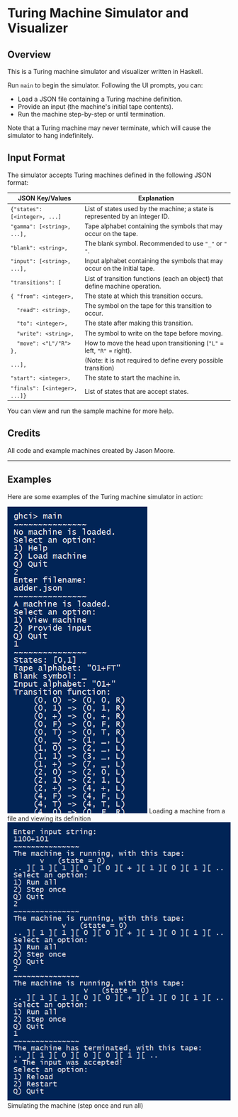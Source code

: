 # Turing Machine Simulator and Visualizer

## Overview
This is a Turing machine simulator and visualizer written in Haskell.

Run `main` to begin the simulator. Following the UI prompts, you can:
- Load a JSON file containing a Turing machine definition.
- Provide an input (the machine's initial tape contents).
- Run the machine step-by-step or until termination.

Note that a Turing machine may never terminate, which will cause the simulator to hang indefinitely.

## Input Format
The simulator accepts Turing machines defined in the following JSON format:

| JSON Key/Values      | Explanation                                                                  |
|-----------------------|-----------------------------------------------------------------------------|
| `{"states": [<integer>, ...]` | List of states used by the machine; a state is represented by an integer ID. |
| `"gamma": [<string>, ...],`   | Tape alphabet containing the symbols that may occur on the tape.             |
| `"blank": <string>,`          | The blank symbol. Recommended to use `"_"` or `" "`.                         |
| `"input": [<string>, ...],`   | Input alphabet containing the symbols that may occur on the initial tape.    |
| `"transitions": [`            | List of transition functions (each an object) that define machine operation. |
| `{ "from": <integer>,`        | The state at which this transition occurs.                                   |
| `  "read": <string>,`         | The symbol on the tape for this transition to occur.                         |
| `  "to": <integer>,`          | The state after making this transition.                                      |
| `  "write": <string>,`        | The symbol to write on the tape before moving.                               |
| `  "move": <"L"/"R"> },`      | How to move the head upon transitioning (`"L"` = left, `"R"` = right).       |
| `...],`                       | (Note: it is not required to define every possible transition)               |                                                          |
| `"start": <integer>,`         | The state to start the machine in.                                           |
| `"finals": [<integer>, ...]}` | List of states that are accept states.                                       |

You can view and run the sample machine for more help.

## Credits
All code and example machines created by Jason Moore.

---

## Examples
Here are some examples of the Turing machine simulator in action:

![Example loading machine](./loadingExample.png)
Loading a machine from a file and viewing its definition
![Example running machine](./runningExample.png)
Simulating the machine (step once and run all)